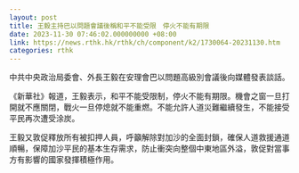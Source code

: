 ```yaml
---
layout: post
title: 王毅主持巴以問題會議後稱和平不能受限　停火不能有期限
date: 2023-11-30 07:46:02.000000000 +08:00
link: https://news.rthk.hk/rthk/ch/component/k2/1730064-20231130.htm
categories: rthk
---
```


中共中央政治局委會、外長王毅在安理會巴以問題高級別會議後向媒體發表談話。

《新華社》報道，王毅表示，和平不能受限制，停火不能有期限。機會之窗一旦打開就不應關閉，戰火一旦停熄就不能重燃。不能允許人道災難繼續發生，不能接受平民再次遭受涂炭。

王毅又敦促釋放所有被扣押人員，呼籲解除對加沙的全面封鎖，確保人道救援通道順暢，保障加沙平民的基本生存需求，防止衝突向整個中東地區外溢，敦促對當事方有影響的國家發揮積極作用。
